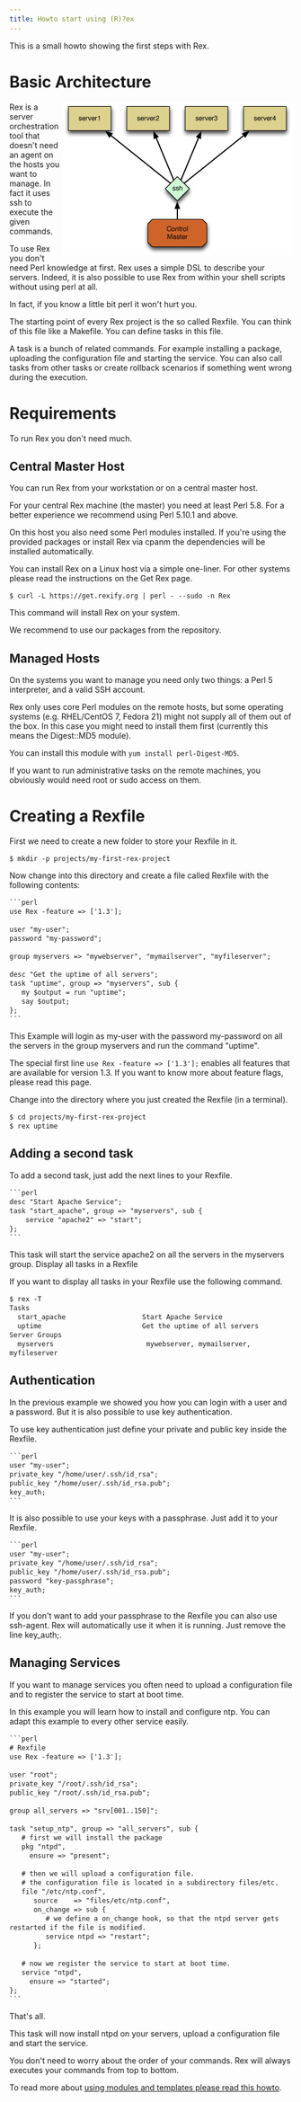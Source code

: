 ```yaml
---
title: Howto start using (R)?ex
---
```


This is a small howto showing the first steps with Rex.

# Basic Architecture

<img style="float: right;" src="/public/images/skin/rexify.org/archi.png" width="410" height="272" />

Rex is a server orchestration tool that doesn't need an agent on the hosts you want to manage. In fact it uses ssh to execute the given commands.

To use Rex you don't need Perl knowledge at first. Rex uses a simple DSL to describe your servers. Indeed, it is also possible to use Rex from within your shell scripts without using perl at all.

In fact, if you know a little bit perl it won't hurt you.

The starting point of every Rex project is the so called Rexfile. You can think of this file like a Makefile. You can define tasks in this file.

A task is a bunch of related commands. For example installing a package, uploading the configuration file and starting the service. You can also call tasks from other tasks or create rollback scenarios if something went wrong during the execution.

# Requirements

To run Rex you don't need much.

## Central Master Host

You can run Rex from your workstation or on a central master host.

For your central Rex machine (the master) you need at least Perl 5.8. For a better experience we recommend using Perl 5.10.1 and above.

On this host you also need some Perl modules installed. If you're using the provided packages or install Rex via cpanm the dependencies will be installed automatically.

You can install Rex on a Linux host via a simple one-liner. For other systems please read the instructions on the Get Rex page.

    $ curl -L https://get.rexify.org | perl - --sudo -n Rex

This command will install Rex on your system.

We recommend to use our packages from the repository.

## Managed Hosts

On the systems you want to manage you need only two things: a Perl 5 interpreter, and a valid SSH account.

Rex only uses core Perl modules on the remote hosts, but some operating systems (e.g. RHEL/CentOS 7, Fedora 21) might not supply all of them out of the box. In this case you might need to install them first (currently this means the Digest::MD5 module).

You can install this module with `yum install perl-Digest-MD5`.

If you want to run administrative tasks on the remote machines, you obviously would need root or sudo access on them.

# Creating a Rexfile

First we need to create a new folder to store your Rexfile in it.

    $ mkdir -p projects/my-first-rex-project

Now change into this directory and create a file called Rexfile with the following contents:

    ```perl
    use Rex -feature => ['1.3'];
    
    user "my-user";
    password "my-password";
    
    group myservers => "mywebserver", "mymailserver", "myfileserver";
    
    desc "Get the uptime of all servers";
    task "uptime", group => "myservers", sub {
       my $output = run "uptime";
       say $output;
    };
    ```

This Example will login as my-user with the password my-password on all the servers in the group myservers and run the command "uptime".

The special first line `use Rex -feature => ['1.3'];` enables all features that are available for version 1.3. If you want to know more about feature flags, please read this page.

Change into the directory where you just created the Rexfile (in a terminal).

    $ cd projects/my-first-rex-project
    $ rex uptime

## Adding a second task

To add a second task, just add the next lines to your Rexfile.

    ```perl
    desc "Start Apache Service";
    task "start_apache", group => "myservers", sub {
        service "apache2" => "start";
    };
    ```

This task will start the service apache2 on all the servers in the myservers group.
Display all tasks in a Rexfile

If you want to display all tasks in your Rexfile use the following command.

    $ rex -T
    Tasks
      start_apache                   Start Apache Service
      uptime                         Get the uptime of all servers
    Server Groups
      myservers                       mywebserver, mymailserver, myfileserver

## Authentication

In the previous example we showed you how you can login with a user and a password. But it is also possible to use key authentication.

To use key authentication just define your private and public key inside the Rexfile.

    ```perl
    user "my-user";
    private_key "/home/user/.ssh/id_rsa";
    public_key "/home/user/.ssh/id_rsa.pub";
    key_auth;
    ```

It is also possible to use your keys with a passphrase. Just add it to your Rexfile.

    ```perl
    user "my-user";
    private_key "/home/user/.ssh/id_rsa";
    public_key "/home/user/.ssh/id_rsa.pub";
    password "key-passphrase";
    key_auth;
    ```

If you don't want to add your passphrase to the Rexfile you can also use ssh-agent. Rex will automatically use it when it is running. Just remove the line key\_auth;.

## Managing Services

If you want to manage services you often need to upload a configuration file and to register the service to start at boot time.

In this example you will learn how to install and configure ntp. You can adapt this example to every other service easily.

    ```perl
    # Rexfile
    use Rex -feature => ['1.3'];

    user "root";
    private_key "/root/.ssh/id_rsa";
    public_key "/root/.ssh/id_rsa.pub";

    group all_servers => "srv[001..150]";

    task "setup_ntp", group => "all_servers", sub {
       # first we will install the package
       pkg "ntpd",
         ensure => "present";

       # then we will upload a configuration file.
       # the configuration file is located in a subdirectory files/etc.
       file "/etc/ntp.conf",
          source    => "files/etc/ntp.conf",
          on_change => sub {
             # we define a on_change hook, so that the ntpd server gets restarted if the file is modified.
             service ntpd => "restart";
          };

       # now we register the service to start at boot time.
       service "ntpd",
         ensure => "started";
    };
    ```

That's all.

This task will now install ntpd on your servers, upload a configuration file and start the service.

You don't need to worry about the order of your commands. Rex will always executes your commands from top to bottom.

To read more about [using modules and templates please read this howto](../../docs/guides/using_modules_and_templates.html).
